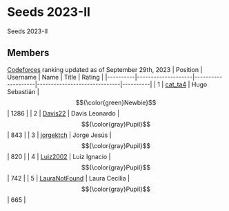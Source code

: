 # Seeds 2023-II
Seeds 2023-II
## Members
[Codeforces] ranking updated as of September 29th, 2023
| Position | Username           | Name               | Title                        | Rating   |
|----------|--------------------|--------------------|------------------------------|----------|
| 1        | [cat_ta4]          | Hugo Sebastián     | $${\color{green}Newbie}$$    | 1286     |
| 2        | [Davis22]          | Davis Leonardo     | $${\color{gray}Pupil}$$	    |  843     |
| 3        | [jorgektch]        | Jorge Jesús        | $${\color{gray}Pupil}$$	    |  820     |
| 4        | [Luiz2002]         | Luiz Ignacio       | $${\color{gray}Pupil}$$      |  742     |
| 5        | [LauraNotFound]    | Laura Cecilia      | $${\color{gray}Pupil}$$      |  665     |

[LauraNotFound]: https://codeforces.com/profile/LauraNotFound
[jorgektch]: https://codeforces.com/profile/jorgektch
[Luiz2002]: https://codeforces.com/profile/Luiz2002
[cat_ta4]: https://codeforces.com/profile/cat_ta4
[Davis22]: https://codeforces.com/profile/Davis22
[jorgektch]: https://codeforces.com/profile/jorgektch

[Codeforces]: https://codeforces.com/contests
